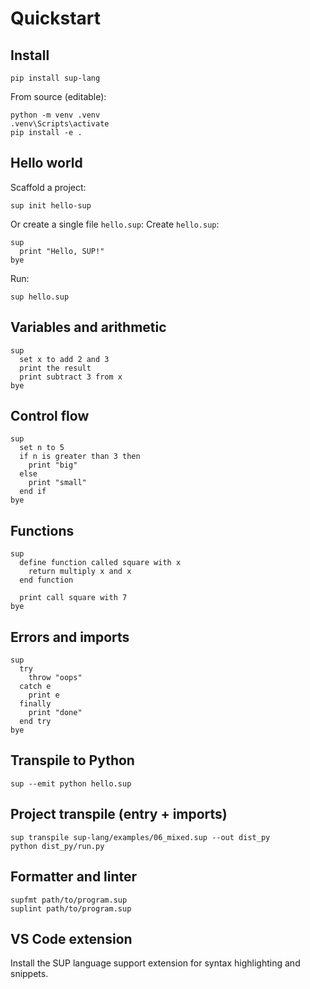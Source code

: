 Quickstart
==========

Install
-------
```
pip install sup-lang
```

From source (editable):
```
python -m venv .venv
.venv\Scripts\activate
pip install -e .
```

Hello world
-----------
Scaffold a project:
```
sup init hello-sup
```

Or create a single file `hello.sup`:
Create `hello.sup`:
```
sup
  print "Hello, SUP!"
bye
```

Run:
```
sup hello.sup
```

Variables and arithmetic
------------------------
```
sup
  set x to add 2 and 3
  print the result
  print subtract 3 from x
bye
```

Control flow
------------
```
sup
  set n to 5
  if n is greater than 3 then
    print "big"
  else
    print "small"
  end if
bye
```

Functions
---------
```
sup
  define function called square with x
    return multiply x and x
  end function

  print call square with 7
bye
```

Errors and imports
------------------
```
sup
  try
    throw "oops"
  catch e
    print e
  finally
    print "done"
  end try
bye
```

Transpile to Python
-------------------
```
sup --emit python hello.sup
```

Project transpile (entry + imports)
-----------------------------------
```
sup transpile sup-lang/examples/06_mixed.sup --out dist_py
python dist_py/run.py
```

Formatter and linter
--------------------
```
supfmt path/to/program.sup
suplint path/to/program.sup
```

VS Code extension
-----------------
Install the SUP language support extension for syntax highlighting and snippets.


